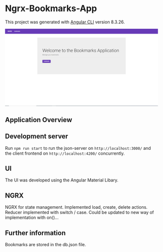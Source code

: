 # Ngrx-Bookmarks-App

This project was generated with [Angular CLI](https://github.com/angular/angular-cli) version 8.3.26.

![](src/assets/images/NGRX-Bookmarks-1.PNG)

## Application Overview

## Development server

Run `npm run start` to run the json-server on `http://localhost:3000/` and the client frontend on `http://localhost:4200/` concurrently.

## UI

The UI was developed using the Angular Material Libary.

## NGRX

NGRX for state management. Implemented load, create, delete actions. Reducer implemented with switch / case. Could be updated to new way of implementation with on()...

## Further information

Bookmarks are stored in the db.json file.
